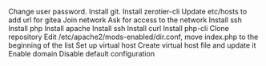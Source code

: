 Change user password.
Install git.
Install zerotier-cli
Update etc/hosts to add url for gitea
Join network
Ask for access to the network
Install ssh
Install php
Install apache
Install ssh
Install curl
Install php-cli
Clone repository
Edit /etc/apache2/mods-enabled/dir.conf, move index.php to the beginning of the list
Set up virtual host
Create virtual host file and update it
Enable domain
Disable default configuration